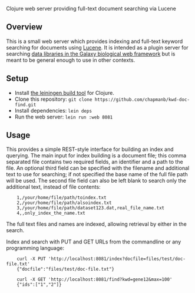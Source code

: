 Clojure web server providing full-text document searching via Lucene

## Overview

This is a small web server which provides indexing and full-text keyword
searching for documents using [Lucene][0]. It is intended as a plugin server
for searching [data libraries in the Galaxy biological web framework][1]
but is meant to be general enough to use in other contexts.

## Setup

* Install [the leiningen build tool][2] for Clojure.
* Clone this repository: `git clone https://github.com/chapmanb/kwd-doc-find.git`
* Install dependencies: `lein deps`
* Run the web server: `lein run :web 8081`

## Usage

This provides a simple REST-style interface for building an index and
querying. The main input for index building is a document file; this
comma separated file contains two required fields, an identifier and a
path to the file. An optional third field can be specified with the
filename and additional text to use for searching; if not specified
the base name of the full file path will be used. The second file
field can also be left blank to search only the additional text,
instead of file contents:

        1,/your/home/file/path/toindex.txt
        2,/your/home/file/path/alsoindex.txt
        3,/your/home/file/path/dataset123.dat,real_file_name.txt
        4,,only_index_the_name.txt

The full text files and names are indexed, allowing retrieval by
either in the search.

Index and search with PUT and GET URLs from the commandline or any
programming language:

        curl -X PUT 'http://localhost:8081/index?docfile=files/test/doc-file.txt'
        {"docfile":"files/test/doc-file.txt"}

        curl -X GET 'http://localhost:8081/find?kwd=gene12&max=100'
        {"ids":["1","2"]}

[0]: http://lucene.apache.org/java/docs/index.html
[1]: https://bitbucket.org/galaxy/galaxy-central/wiki/DataLibraries/Libraries
[2]: https://github.com/technomancy/leiningen
